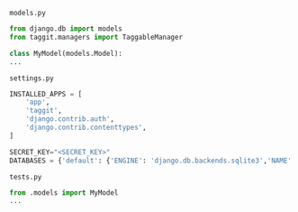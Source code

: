 `models.py`
```python
from django.db import models
from taggit.managers import TaggableManager

class MyModel(models.Model):
...
```

`settings.py`
```python
INSTALLED_APPS = [
    'app',
    'taggit',
    'django.contrib.auth',
    'django.contrib.contenttypes',
]

SECRET_KEY="<SECRET_KEY>"
DATABASES = {'default': {'ENGINE': 'django.db.backends.sqlite3','NAME': 'dbname'}}
```

`tests.py`
```python
from .models import MyModel
...
```
